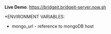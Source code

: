 **Live Demo**: https://bridgeit.bridgeit-server.now.sh

*ENVIRONMENT VARIABLES:
- mongo_url - reference to mongoDB host
